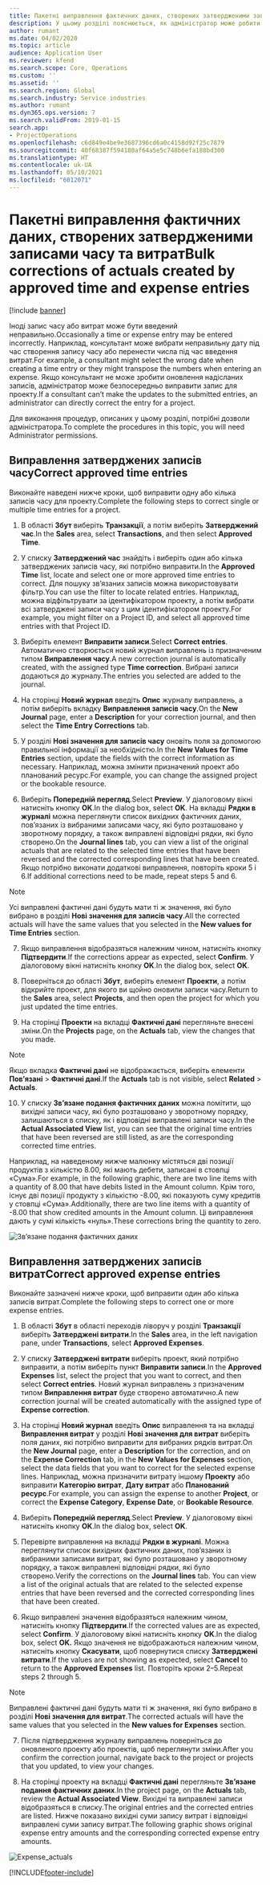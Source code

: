 ```yaml
---
title: Пакетні виправлення фактичних даних, створених затвердженими записами часу та витрат
description: У цьому розділі пояснюється, як адміністратор може робити одноразові або пакетні виправлення до раніше затверджених записів часу або витрат, якщо виставлення рахунка не завершено.
author: rumant
ms.date: 04/02/2020
ms.topic: article
audience: Application User
ms.reviewer: kfend
ms.search.scope: Core, Operations
ms.custom: ''
ms.assetid: ''
ms.search.region: Global
ms.search.industry: Service industries
ms.author: rumant
ms.dyn365.ops.version: 7
ms.search.validFrom: 2019-01-15
search.app:
- ProjectOperations
ms.openlocfilehash: c6d849e4be9e3687396cd6a0c4158d92f25c7879
ms.sourcegitcommit: 40f68387f594180af64a5e5c748b6efa188bd300
ms.translationtype: HT
ms.contentlocale: uk-UA
ms.lasthandoff: 05/10/2021
ms.locfileid: "6012071"
---
```

# <a name="bulk-corrections-of-actuals-created-by-approved-time-and-expense-entries"></a><span data-ttu-id="fd7fe-103">Пакетні виправлення фактичних даних, створених затвердженими записами часу та витрат</span><span class="sxs-lookup"><span data-stu-id="fd7fe-103">Bulk corrections of actuals created by approved time and expense entries</span></span>

[!include [banner](../includes/psa-now-project-operations.md)]

<span data-ttu-id="fd7fe-104">Іноді запис часу або витрат може бути введений неправильно.</span><span class="sxs-lookup"><span data-stu-id="fd7fe-104">Occasionally a time or expense entry may be entered incorrectly.</span></span> <span data-ttu-id="fd7fe-105">Наприклад, консультант може вибрати неправильну дату під час створення запису часу або перенести числа під час введення витрат.</span><span class="sxs-lookup"><span data-stu-id="fd7fe-105">For example, a consultant might select the wrong date when creating a time entry or they might transpose the numbers when entering an expense.</span></span> <span data-ttu-id="fd7fe-106">Якщо консультант не може зробити оновлення надісланих записів, адміністратор може безпосередньо виправити запис для проекту.</span><span class="sxs-lookup"><span data-stu-id="fd7fe-106">If a consultant can’t make the updates to the submitted entries, an administrator can directly correct the entry for a project.</span></span>

<span data-ttu-id="fd7fe-107">Для виконання процедур, описаних у цьому розділі, потрібні дозволи адміністратора.</span><span class="sxs-lookup"><span data-stu-id="fd7fe-107">To complete the procedures in this topic, you will need Administrator permissions.</span></span>

## <a name="correct-approved-time-entries"></a><span data-ttu-id="fd7fe-108">Виправлення затверджених записів часу</span><span class="sxs-lookup"><span data-stu-id="fd7fe-108">Correct approved time entries</span></span>     

<span data-ttu-id="fd7fe-109">Виконайте наведені нижче кроки, щоб виправити одну або кілька записів часу для проекту.</span><span class="sxs-lookup"><span data-stu-id="fd7fe-109">Complete the following steps to correct single or multiple time entries for a project.</span></span>

1. <span data-ttu-id="fd7fe-110">В області **Збут** виберіть **Транзакції**, а потім виберіть **Затверджений час**.</span><span class="sxs-lookup"><span data-stu-id="fd7fe-110">In the **Sales** area, select **Transactions**, and then select **Approved Time**.</span></span> 

2. <span data-ttu-id="fd7fe-111">У списку **Затверджений час** знайдіть і виберіть один або кілька затверджених записів часу, які потрібно виправити.</span><span class="sxs-lookup"><span data-stu-id="fd7fe-111">In the **Approved Time** list, locate and select one or more approved time entries to correct.</span></span> <span data-ttu-id="fd7fe-112">Для пошуку зв’язаних записів можна використовувати фільтр.</span><span class="sxs-lookup"><span data-stu-id="fd7fe-112">You can use the filter to locate related entries.</span></span> <span data-ttu-id="fd7fe-113">Наприклад, можна відфільтрувати за ідентифікатором проекту, а потім вибрати всі затверджені записи часу з цим ідентифікатором проекту.</span><span class="sxs-lookup"><span data-stu-id="fd7fe-113">For example, you might filter on a Project ID, and select all approved time entries with that Project ID.</span></span>

3. <span data-ttu-id="fd7fe-114">Виберіть елемент **Виправити записи**.</span><span class="sxs-lookup"><span data-stu-id="fd7fe-114">Select **Correct entries**.</span></span> <span data-ttu-id="fd7fe-115">Автоматично створюється новий журнал виправлень із призначеним типом **Виправлення часу**.</span><span class="sxs-lookup"><span data-stu-id="fd7fe-115">A new correction journal is automatically created, with the assigned type **Time correction**.</span></span> <span data-ttu-id="fd7fe-116">Вибрані записи додаються до журналу.</span><span class="sxs-lookup"><span data-stu-id="fd7fe-116">The entries you selected are added to the journal.</span></span> 

4. <span data-ttu-id="fd7fe-117">На сторінці **Новий журнал** введіть **Опис** журналу виправлень, а потім виберіть вкладку **Виправлення записів часу**.</span><span class="sxs-lookup"><span data-stu-id="fd7fe-117">On the **New Journal** page, enter a **Description** for your correction journal, and then select the **Time Entry Corrections** tab.</span></span>  
5. <span data-ttu-id="fd7fe-118">У розділі **Нові значення для записів часу** оновіть поля за допомогою правильної інформації за необхідністю.</span><span class="sxs-lookup"><span data-stu-id="fd7fe-118">In the **New Values for Time Entries** section, update the fields with the correct information as necessary.</span></span> <span data-ttu-id="fd7fe-119">Наприклад, можна змінити призначений проект або планований ресурс.</span><span class="sxs-lookup"><span data-stu-id="fd7fe-119">For example, you can change the assigned project or the bookable resource.</span></span>

6. <span data-ttu-id="fd7fe-120">Виберіть **Попередній перегляд**.</span><span class="sxs-lookup"><span data-stu-id="fd7fe-120">Select **Preview**.</span></span> <span data-ttu-id="fd7fe-121">У діалоговому вікні натисніть кнопку **OK**.</span><span class="sxs-lookup"><span data-stu-id="fd7fe-121">In the dialog box, select **OK**.</span></span> <span data-ttu-id="fd7fe-122">На вкладці **Рядки в журналі** можна переглянути список вихідних фактичних даних, пов’язаних із вибраними записами часу, які було розташовано у зворотному порядку, а також виправлені відповідні рядки, які було створено.</span><span class="sxs-lookup"><span data-stu-id="fd7fe-122">On the **Journal lines** tab, you can view a list of the original actuals that are related to the selected time entries that have been reversed and the corrected corresponding lines that have been created.</span></span> <span data-ttu-id="fd7fe-123">Якщо потрібно виконати додаткові виправлення, повторіть кроки 5 і 6.</span><span class="sxs-lookup"><span data-stu-id="fd7fe-123">If additional corrections need to be made, repeat steps 5 and 6.</span></span> 

> [!NOTE]
> <span data-ttu-id="fd7fe-124">Усі виправлені фактичні дані будуть мати ті ж значення, які було вибрано в розділі **Нові значення для записів часу**.</span><span class="sxs-lookup"><span data-stu-id="fd7fe-124">All the corrected actuals will have the same values that you selected in the **New values for Time Entries** section.</span></span>

7. <span data-ttu-id="fd7fe-125">Якщо виправлення відобразяться належним чином, натисніть кнопку **Підтвердити**.</span><span class="sxs-lookup"><span data-stu-id="fd7fe-125">If the corrections appear as expected, select **Confirm**.</span></span> <span data-ttu-id="fd7fe-126">У діалоговому вікні натисніть кнопку **OK**.</span><span class="sxs-lookup"><span data-stu-id="fd7fe-126">In the dialog box, select **OK**.</span></span>

8. <span data-ttu-id="fd7fe-127">Поверніться до області **Збут**, виберіть елемент **Проекти**, а потім відкрийте проект, для якого ви щойно оновили записи часу.</span><span class="sxs-lookup"><span data-stu-id="fd7fe-127">Return to the **Sales** area, select **Projects**, and then open the project for which you just updated the time entries.</span></span> 

9. <span data-ttu-id="fd7fe-128">На сторінці **Проекти** на вкладці **Фактичні дані** перегляньте внесені зміни.</span><span class="sxs-lookup"><span data-stu-id="fd7fe-128">On the **Projects** page, on the **Actuals** tab, view the changes that you made.</span></span> 

> [!NOTE]
> <span data-ttu-id="fd7fe-129">Якщо вкладка **Фактичні дані** не відображається, виберіть елементи **Пов’язані** > **Фактичні дані**.</span><span class="sxs-lookup"><span data-stu-id="fd7fe-129">If the **Actuals** tab is not visible, select **Related** > **Actuals**.</span></span>  

10. <span data-ttu-id="fd7fe-130">У списку **Зв’язане подання фактичних даних** можна помітити, що вихідні записи часу, які було розташовано у зворотному порядку, залишаються в списку, як і відповідні виправлені записи часу.</span><span class="sxs-lookup"><span data-stu-id="fd7fe-130">In the **Actual Associated View** list, you can see that the original time entries that have been reversed are still listed, as are the corresponding corrected time entries.</span></span> 

<span data-ttu-id="fd7fe-131">Наприклад, на наведеному нижче малюнку містяться дві позиції продуктів з кількістю 8.00, які мають дебети, записані в стовпці «Сума».</span><span class="sxs-lookup"><span data-stu-id="fd7fe-131">For example, in the following graphic, there are two line items with a quantity of 8.00 that have debits listed in the Amount column.</span></span> <span data-ttu-id="fd7fe-132">Крім того, існує дві позиції продукту з кількістю -8.00, які показують суму кредитів у стовпці «Сума».</span><span class="sxs-lookup"><span data-stu-id="fd7fe-132">Additionally, there are two line items with a quantity of -8.00 that show credited amounts in the Amount column.</span></span> <span data-ttu-id="fd7fe-133">Ці виправлення дають у сумі кількість «нуль».</span><span class="sxs-lookup"><span data-stu-id="fd7fe-133">These corrections bring the quantity to zero.</span></span>

![Зв’язане подання фактичних даних](https://github.com/MicrosoftDocs/dynamics-365-customer-engagement-pr/blob/bulk-corrections-actuals-created-by-approved-time-expense-entries.md/time-actuals.png)
 
## <a name="correct-approved-expense-entries"></a><span data-ttu-id="fd7fe-135">Виправлення затверджених записів витрат</span><span class="sxs-lookup"><span data-stu-id="fd7fe-135">Correct approved expense entries</span></span>

<span data-ttu-id="fd7fe-136">Виконайте зазначені нижче кроки, щоб виправити один або кілька записів витрат.</span><span class="sxs-lookup"><span data-stu-id="fd7fe-136">Complete the following steps to correct one or more expense entries.</span></span> 

1. <span data-ttu-id="fd7fe-137">В області **Збут** в області переходів ліворуч у розділі **Транзакції** виберіть **Затверджені витрати**.</span><span class="sxs-lookup"><span data-stu-id="fd7fe-137">In the **Sales** area, in the left navigation pane, under **Transactions**, select **Approved Expenses**.</span></span>

2. <span data-ttu-id="fd7fe-138">У списку **Затверджені витрати** виберіть проект, який потрібно виправити, а потім виберіть пункт **Виправити записи**.</span><span class="sxs-lookup"><span data-stu-id="fd7fe-138">In the **Approved Expenses** list, select the project that you want to correct, and then select **Correct entries**.</span></span> <span data-ttu-id="fd7fe-139">Новий журнал виправлень з призначеним типом **Виправлення витрат** буде створено автоматично.</span><span class="sxs-lookup"><span data-stu-id="fd7fe-139">A new correction journal will be created automatically with the assigned type of **Expense correction**.</span></span> 

3. <span data-ttu-id="fd7fe-140">На сторінці **Новий журнал** введіть **Опис** виправлення та на вкладці **Виправлення витрат** у розділі **Нові значення для витрат** виберіть поля даних, які потрібно виправити для вибраних рядків витрат.</span><span class="sxs-lookup"><span data-stu-id="fd7fe-140">On the **New Journal** page, enter a **Description** for the correction, and on the **Expense Correction** tab, in the **New Values for Expenses** section, select the data fields that you want to correct for the selected expense lines.</span></span> <span data-ttu-id="fd7fe-141">Наприклад, можна призначити витрату іншому **Проекту** або виправити **Категорію витрат**, **Дату витрат** або **Планований ресурс**.</span><span class="sxs-lookup"><span data-stu-id="fd7fe-141">For example, you can assign the expense to another **Project**, or correct the **Expense Category**, **Expense Date**, or **Bookable Resource**.</span></span>

4. <span data-ttu-id="fd7fe-142">Виберіть **Попередній перегляд**.</span><span class="sxs-lookup"><span data-stu-id="fd7fe-142">Select **Preview**.</span></span> <span data-ttu-id="fd7fe-143">У діалоговому вікні натисніть кнопку **OK**.</span><span class="sxs-lookup"><span data-stu-id="fd7fe-143">In the dialog box, select **OK**.</span></span> 

5. <span data-ttu-id="fd7fe-144">Перевірте виправлення на вкладці **Рядки в журналі**. Можна переглянути список вихідних фактичних даних, пов’язаних із вибраними записами витрат, які було розташовано у зворотному порядку, а також виправлені відповідні рядки, які було створено.</span><span class="sxs-lookup"><span data-stu-id="fd7fe-144">Verify the corrections on the **Journal lines** tab. You can view a list of the original actuals that are related to the selected expense entries that have been reversed and the corrected corresponding lines that have been created.</span></span>

6. <span data-ttu-id="fd7fe-145">Якщо виправлені значення відобразяться належним чином, натисніть кнопку **Підтвердити**.</span><span class="sxs-lookup"><span data-stu-id="fd7fe-145">If the corrected values are as expected, select **Confirm**.</span></span> <span data-ttu-id="fd7fe-146">У діалоговому вікні натисніть кнопку **OK**.</span><span class="sxs-lookup"><span data-stu-id="fd7fe-146">In the dialog box, select **OK.**</span></span> <span data-ttu-id="fd7fe-147">Якщо значення не відображаються належним чином, натисніть кнопку **Скасувати**, щоб повернутися списку **Затверджені витрати**.</span><span class="sxs-lookup"><span data-stu-id="fd7fe-147">If the values are not showing as expected, select **Cancel** to return to the **Approved Expenses** list.</span></span> <span data-ttu-id="fd7fe-148">Повторіть кроки 2–5.</span><span class="sxs-lookup"><span data-stu-id="fd7fe-148">Repeat steps 2 through 5.</span></span> 

> [!NOTE]
> <span data-ttu-id="fd7fe-149">Виправлені фактичні дані будуть мати ті ж значення, які було вибрано в розділі **Нові значення для витрат**.</span><span class="sxs-lookup"><span data-stu-id="fd7fe-149">The corrected actuals will have the same values that you selected in the **New values for Expenses** section.</span></span>

7. <span data-ttu-id="fd7fe-150">Після підтвердження журналу виправлень поверніться до оновленого проекту або проектів, щоб переглянути зміни.</span><span class="sxs-lookup"><span data-stu-id="fd7fe-150">After you confirm the correction journal, navigate back to the project or projects that you updated, to view your changes.</span></span>  

8. <span data-ttu-id="fd7fe-151">На сторінці проекту на вкладці **Фактичні дані** перегляньте **Зв’язане подання фактичних даних**.</span><span class="sxs-lookup"><span data-stu-id="fd7fe-151">In the project page, on the **Actuals** tab, review the **Actual Associated View**.</span></span> <span data-ttu-id="fd7fe-152">Вихідні та виправлені записи відобразяться в списку.</span><span class="sxs-lookup"><span data-stu-id="fd7fe-152">The original entries and the corrected entries are listed.</span></span> <span data-ttu-id="fd7fe-153">Нижче показано вихідні суми запису витрат і відповідні виправлені суми запису витрат.</span><span class="sxs-lookup"><span data-stu-id="fd7fe-153">The following graphic shows original expense entry amounts and the corresponding corrected expense entry amounts.</span></span> 

![Expense_actuals](https://user-images.githubusercontent.com/60806505/77122219-4cd52900-69fa-11ea-8349-ccd2ffebf640.png)


[!INCLUDE[footer-include](../includes/footer-banner.md)]